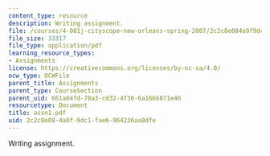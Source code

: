 ```yaml
---
content_type: resource
description: Writing assignment.
file: /courses/4-001j-cityscope-new-orleans-spring-2007/2c2c8e084a9f9dc1fae6964236aa8dfe_assn1.pdf
file_size: 33317
file_type: application/pdf
learning_resource_types:
- Assignments
license: https://creativecommons.org/licenses/by-nc-sa/4.0/
ocw_type: OCWFile
parent_title: Assignments
parent_type: CourseSection
parent_uid: 661a04fd-78a3-cd32-4f36-6a1666871e46
resourcetype: Document
title: assn1.pdf
uid: 2c2c8e08-4a9f-9dc1-fae6-964236aa8dfe
---
```

Writing assignment.